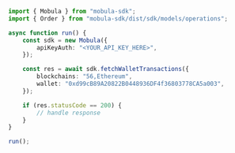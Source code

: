 <!-- Start SDK Example Usage [usage] -->
```typescript
import { Mobula } from "mobula-sdk";
import { Order } from "mobula-sdk/dist/sdk/models/operations";

async function run() {
    const sdk = new Mobula({
        apiKeyAuth: "<YOUR_API_KEY_HERE>",
    });

    const res = await sdk.fetchWalletTransactions({
        blockchains: "56,Ethereum",
        wallet: "0xd99cB89A20822B0448936DF4f36803778CA5a003",
    });

    if (res.statusCode == 200) {
        // handle response
    }
}

run();

```
<!-- End SDK Example Usage [usage] -->